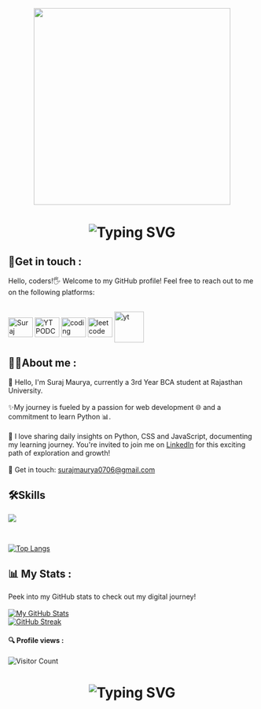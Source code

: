 <div id="header" align="center">
<img src="https://i.giphy.com/media/v1.Y2lkPTc5MGI3NjExa3Nyc25ycG12cGJzb3BrcjFseTQyanNzbW1mdnJhZzJmNGpvaGs3dCZlcD12MV9pbnRlcm5hbF9naWZfYnlfaWQmY3Q9Zw/L1R1tvI9svkIWwpVYr/giphy.gif"  width="400"/> 
</div>
<div align="center"> 
    <h1>  
        <img src="https://readme-typing-svg.herokuapp.com?font=Jetbrains+mono&size=25&duration=3200&color=4FC3F7&center=true&vCenter=true&width=450&lines=Hey..+I'm+Suraj+Maurya;Welcome+to+my+Github+profile!;Passionate+about+Coding!;Exploring+new+technologies!;Let's+code+together!;" alt="Typing SVG"/> 
    </h1>
</div>

<h2 >🔗Get in touch :</h2>         

Hello, coders!🖐 Welcome to my GitHub profile! Feel free to reach out to me on the following platforms: <br> <br>
<p align="left">
<a href="https://www.linkedin.com/in/suraj-maurya93" target="blank"><img align="center" src="https://raw.githubusercontent.com/rahuldkjain/github-profile-readme-generator/master/src/images/icons/Social/linked-in-alt.svg" alt="Suraj Maurya" height="40" width="50" /></a>
<a href="https://outube/HxgnzT8Tj9g?si=lFjZW2PFS90HFe6B" target="blank"><img align="center" src="https://raw.githubusercontent.com/rahuldkjain/github-profile-readme-generator/master/src/images/icons/Social/youtube.svg" alt="YT PODCAST" height="40" width="50"/></a>
<a href="https://www.naukri.com/code360/profile/Surajmaurya" target="blank"><img align="center" src="https://manu-karenite.github.io/portfolio/img/cn.png" alt="coding ninjas" height="40" width="50" /></a>
<a href="https://leetcode.com/u/Suraj_Maurya93" target="blank"><img align="center" src="https://cdn.iconscout.com/icon/free/png-512/leetcode-3628885-3030025.png" alt="leetcode" height="40" width="50" /></a>
<a href="https://www.yutube.com/@neeru_05" target="blank"><img align="center" src="https://static.vecteezy.com/system/resources/previews/018/930/575/original/youtube-logo-youtube-icon-transparent-free-png.png" alt="yt" height="63" width="60" /></a>
</p>
         
<h2 >👩‍💻About me : </h2>
 🌿 Hello, I'm Suraj Maurya, currently a 3rd Year BCA student at Rajasthan University.
<br><br>
✨My journey is fueled by a passion for web development 🌐 and a commitment to learn Python 📊.
<br><br>
📅 I love sharing daily insights on Python, CSS and JavaScript, documenting my learning journey. You're invited to join me on <a href="https://www.linkedin.com/in/Suraj-maurya93" target="new"> LinkedIn</a> for this exciting path of exploration and growth!
<br><br>
📩 Get in touch: 
    <a href="mailto: surajmaurya0706@gmail.com">surajmaurya0706@gmail.com</a>
    <br>
    
<h2>🛠Skills</h2>
<p>
<a href="https://skillicons.dev">
    <img margin="8px" src="https://skillicons.dev/icons?i=html,css,js,tailwindcss,react,cpp,python" />
  </a>
</p>
<br>
    
[![Top Langs](https://github-readme-stats.vercel.app/api/top-langs/?username=surajmaurya93&layout=compact&theme=dark&langs_count=10&card_width=445)](https://github.com/anuraghazra/github-readme-stats)

## 📊 My Stats :
Peek into my GitHub stats to check out my digital journey! <br> <br>
[![My GitHub Stats](https://github-readme-stats.vercel.app/api/?username=surajmaurya93&count_private=true&theme=tokyonight&show_icons=true)](https://github.com/suraj-coding0) <br>
[![GitHub Streak](https://github-readme-streak-stats.herokuapp.com?user=surajmaurya93&theme=dark)](https://git.io/streak-stats)

#### 🔍 Profile views :
![Visitor Count](https://profile-counter.glitch.me/surajmaurya93/count.svg)

<div align="center">
    <h1>
        <img src="https://readme-typing-svg.herokuapp.com?font=Jetbrains+mono&size=27&duration=3200&color=3E92CC&center=true&vCenter=true&width=650&lines=Enjoy+Coding..;Code+with+passion+,+create+with+purpose.;Commit+to+your+dreams+,+push+to+GitHub.;Craft+your+dreams+with+code.;Dream+big+,+code+bigger.." alt="Typing SVG"/>
    </h1>
</div>
